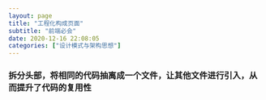 ```yaml
---
layout: page
title: "工程化构成页面"
subtitle: "前端必会"
date: 2020-12-16 22:08:05
categories: ["设计模式与架构思想"]
---
```


### 拆分头部，将相同的代码抽离成一个文件，让其他文件进行引入，从而提升了代码的复用性